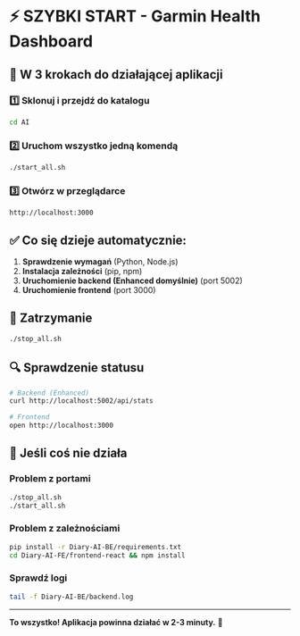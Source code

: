 # ⚡ SZYBKI START - Garmin Health Dashboard

## 🎯 W 3 krokach do działającej aplikacji

### 1️⃣ Sklonuj i przejdź do katalogu
```bash
cd AI
```

### 2️⃣ Uruchom wszystko jedną komendą
```bash
./start_all.sh
```

### 3️⃣ Otwórz w przeglądarce
```
http://localhost:3000
```

## ✅ Co się dzieje automatycznie:

1. **Sprawdzenie wymagań** (Python, Node.js)
2. **Instalacja zależności** (pip, npm)
3. **Uruchomienie backend (Enhanced domyślnie)** (port 5002)
4. **Uruchomienie frontend** (port 3000)
## 🛑 Zatrzymanie
```bash
./stop_all.sh
```

## 🔍 Sprawdzenie statusu
```bash
# Backend (Enhanced)
curl http://localhost:5002/api/stats

# Frontend  
open http://localhost:3000
```

## 🚨 Jeśli coś nie działa

### Problem z portami
```bash
./stop_all.sh
./start_all.sh
```

### Problem z zależnościami
```bash
pip install -r Diary-AI-BE/requirements.txt
cd Diary-AI-FE/frontend-react && npm install
```

### Sprawdź logi
```bash
tail -f Diary-AI-BE/backend.log
```

---

**To wszystko! Aplikacja powinna działać w 2-3 minuty.** 🚀